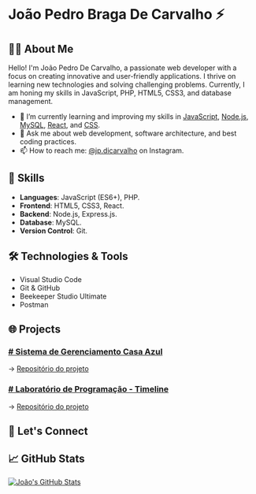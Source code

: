 # João Pedro Braga De Carvalho ⚡ 

## 👨‍💻 About Me

Hello! I'm João Pedro De Carvalho, a passionate web developer with a focus on creating innovative and user-friendly applications. I thrive on learning new technologies and solving challenging problems. Currently, I am honing my skills in JavaScript, PHP, HTML5, CSS3, and database management.

- 🌱 I’m currently learning and improving my skills in [JavaScript](#), [Node.js](#), [MySQL](#), [React](#), and [CSS](#).
- 💬 Ask me about web development, software architecture, and best coding practices.
- 📫 How to reach me: [@jp.dicarvalho](https://www.instagram.com/jp.dicarvalho/) on Instagram.

## 🚀 Skills

- **Languages**: JavaScript (ES6+), PHP.
- **Frontend**: HTML5, CSS3, React.
- **Backend**: Node.js, Express.js.
- **Database**: MySQL.
- **Version Control**: Git.

## 🛠️ Technologies & Tools

- Visual Studio Code
- Git & GitHub
- Beekeeper Studio Ultimate
- Postman

## 🌐 Projects

### [# Sistema de Gerenciamento Casa Azul](https://jpdicarvalho.github.io/CasaAzul-Frontend/#/Atendimento)
  -> [Repositório do projeto](https://github.com/jpdicarvalho/CasaAzul-Frontend)
### [# Laboratório de Programação - Timeline](https://jpdicarvalho.github.io/Programming-Laboratory/)
  -> [Repositório do projeto](https://github.com/jpdicarvalho/Programming-Laboratory)

## 🤝 Let's Connect

## 📈 GitHub Stats

[![João's GitHub Stats](https://github-readme-stats.vercel.app/api?username=jpdicarvalho&show_icons=true&hide=contribs,prs&count_private=true&theme=radical)](https://github.com/jpdicarvalho)

<!-- Feel free to add more sections and customize as needed! -->
